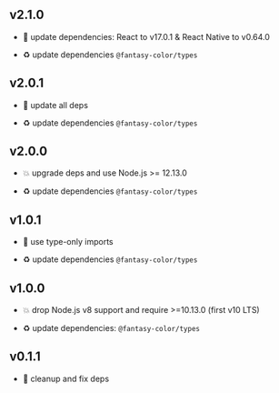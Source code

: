 ## v2.1.0

* 🌱 update dependencies: React to v17.0.1 & React Native to v0.64.0

* ♻️ update dependencies `@fantasy-color/types`

## v2.0.1

* 🐞 update all deps

* ♻️ update dependencies `@fantasy-color/types`

## v2.0.0

* 💥 upgrade deps and use Node.js >= 12.13.0

* ♻️ update dependencies `@fantasy-color/types`

## v1.0.1

* 🐞 use type-only imports

* ♻️ update dependencies `@fantasy-color/types`

## v1.0.0

* 💥 drop Node.js v8 support and require >=10.13.0 (first v10 LTS)

* ♻️ update dependencies: `@fantasy-color/types`

## v0.1.1

* 🐞 cleanup and fix deps

